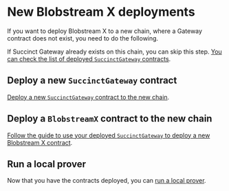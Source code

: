 # New Blobstream X deployments

If you want to deploy Blobstream X to a new chain, where a Gateway 
contract does not exist, you need to do the following.

If Succinct Gateway already exists on this chain, you can skip
this step.
[You can check the list of deployed `SuccinctGateway` contracts](https://docs.succinct.xyz/platform/onchain-integration#succinctgateway).

## Deploy a new `SuccinctGateway` contract

[Deploy a new `SuccinctGateway` contract to the new chain](https://docs.succinct.xyz/platform/onchain-integration#gateway-deployment).

## Deploy a `BlobstreamX` contract to the new chain

[Follow the guide to use your deployed `SuccinctGateway` to deploy a new Blobstream X contract](https://github.com/succinctlabs/blobstreamx?tab=readme-ov-file#deploy-blobstream-x-contract).

## Run a local prover

Now that you have the contracts deployed, you can
[run a local prover](./requesting-data-commitment-ranges.md#local-proving).

